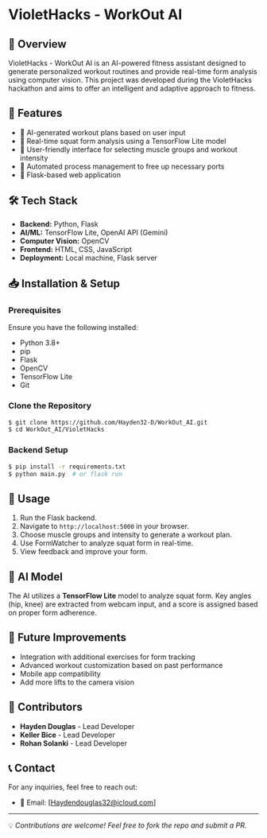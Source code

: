 # VioletHacks - WorkOut AI

## 📌 Overview
VioletHacks - WorkOut AI is an AI-powered fitness assistant designed to generate personalized workout routines and provide real-time form analysis using computer vision. This project was developed during the VioletHacks hackathon and aims to offer an intelligent and adaptive approach to fitness.

## 🚀 Features
- 🔹 AI-generated workout plans based on user input
- 🔹 Real-time squat form analysis using a TensorFlow Lite model
- 🔹 User-friendly interface for selecting muscle groups and workout intensity
- 🔹 Automated process management to free up necessary ports
- 🔹 Flask-based web application

## 🛠️ Tech Stack
- **Backend:** Python, Flask
- **AI/ML:** TensorFlow Lite, OpenAI API (Gemini)
- **Computer Vision:** OpenCV
- **Frontend:** HTML, CSS, JavaScript
- **Deployment:** Local machine, Flask server

## 📥 Installation & Setup

### Prerequisites
Ensure you have the following installed:
- Python 3.8+
- pip
- Flask
- OpenCV
- TensorFlow Lite
- Git

### Clone the Repository
```bash
$ git clone https://github.com/Hayden32-D/WorkOut_AI.git
$ cd WorkOut_AI/VioletHacks
```

### Backend Setup
```bash
$ pip install -r requirements.txt
$ python main.py  # or flask run
```

## 🎯 Usage
1. Run the Flask backend.
2. Navigate to `http://localhost:5000` in your browser.
3. Choose muscle groups and intensity to generate a workout plan.
4. Use FormWatcher to analyze squat form in real-time.
5. View feedback and improve your form.

## 🔬 AI Model
The AI utilizes a **TensorFlow Lite** model to analyze squat form. Key angles (hip, knee) are extracted from webcam input, and a score is assigned based on proper form adherence.

## 📌 Future Improvements
- Integration with additional exercises for form tracking
- Advanced workout customization based on past performance
- Mobile app compatibility
- Add more lifts to the camera vision

## 🤝 Contributors
- **Hayden Douglas** - Lead Developer
- **Keller Bice** - Lead Developer
- **Rohan Solanki** - Lead Developer

## 📞 Contact
For any inquiries, feel free to reach out:
- 📧 Email: [Haydendouglas32@icloud.com]

---

💡 *Contributions are welcome! Feel free to fork the repo and submit a PR.*
